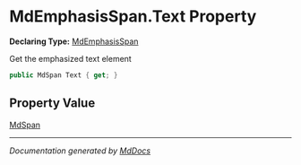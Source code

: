 ﻿# MdEmphasisSpan.Text Property

**Declaring Type:** [MdEmphasisSpan](../index.md)

Get the emphasized text element

```csharp
public MdSpan Text { get; }
```

## Property Value

[MdSpan](../../MdSpan/index.md)

___

*Documentation generated by [MdDocs](https://github.com/ap0llo/mddocs)*
